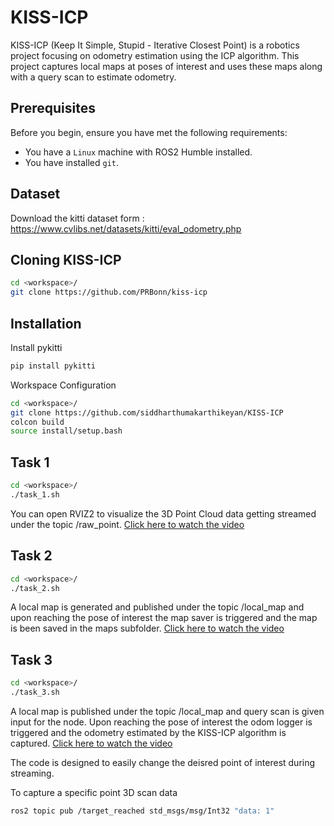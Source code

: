 # KISS-ICP

KISS-ICP (Keep It Simple, Stupid - Iterative Closest Point) is a robotics project focusing on odometry estimation using the ICP algorithm. This project captures local maps at poses of interest and uses these maps along with a query scan to estimate odometry.

## Prerequisites

Before you begin, ensure you have met the following requirements:
* You have a `Linux` machine with ROS2 Humble installed.
* You have installed `git`.

## Dataset
Download the kitti dataset form : https://www.cvlibs.net/datasets/kitti/eval_odometry.php

## Cloning KISS-ICP
```bash
cd <workspace>/
git clone https://github.com/PRBonn/kiss-icp
```

## Installation
Install pykitti
```bash
pip install pykitti
```

Workspace Configuration
```bash
cd <workspace>/
git clone https://github.com/siddharthumakarthikeyan/KISS-ICP
colcon build
source install/setup.bash
```
## Task 1
```bash
cd <workspace>/
./task_1.sh
```
You can open RVIZ2 to visualize the 3D Point Cloud data getting streamed under the topic /raw_point.
[Click here to watch the video](https://github.com/siddharthumakarthikeyan/KISS-ICP/blob/main/Task_1.webm)


## Task 2
```bash
cd <workspace>/
./task_2.sh
```
A local map is generated and published under the topic /local_map and upon reaching the pose of interest the map saver is triggered and the map is been saved in the maps subfolder.
[Click here to watch the video](https://github.com/siddharthumakarthikeyan/KISS-ICP/blob/main/Task_2.webm)

## Task 3
```bash
cd <workspace>/
./task_3.sh
```
A local map is published under the topic /local_map and query scan is given input for the node. Upon reaching the pose of interest the odom logger is triggered and the odometry estimated by the KISS-ICP algorithm is captured.
[Click here to watch the video](https://github.com/siddharthumakarthikeyan/KISS-ICP/blob/main/Task_3.webm)

The code is designed to easily change the deisred point of interest during streaming.

To capture a specific point 3D scan data
```bash
ros2 topic pub /target_reached std_msgs/msg/Int32 "data: 1"
```

